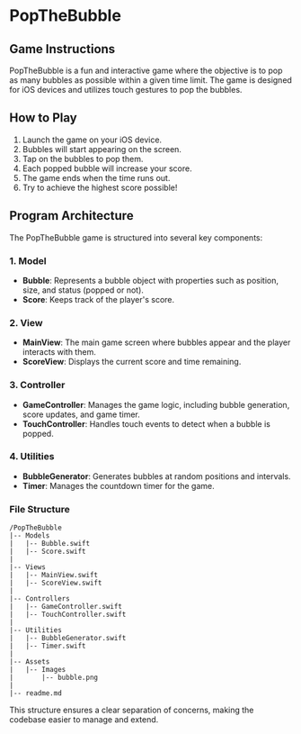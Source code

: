 # PopTheBubble

## Game Instructions

PopTheBubble is a fun and interactive game where the objective is to pop as many bubbles as possible within a given time limit. The game is designed for iOS devices and utilizes touch gestures to pop the bubbles.

## How to Play

1. Launch the game on your iOS device.
2. Bubbles will start appearing on the screen.
3. Tap on the bubbles to pop them.
4. Each popped bubble will increase your score.
5. The game ends when the time runs out.
6. Try to achieve the highest score possible!

## Program Architecture

The PopTheBubble game is structured into several key components:

### 1. Model

- **Bubble**: Represents a bubble object with properties such as position, size, and status (popped or not).
- **Score**: Keeps track of the player's score.

### 2. View

- **MainView**: The main game screen where bubbles appear and the player interacts with them.
- **ScoreView**: Displays the current score and time remaining.

### 3. Controller

- **GameController**: Manages the game logic, including bubble generation, score updates, and game timer.
- **TouchController**: Handles touch events to detect when a bubble is popped.

### 4. Utilities

- **BubbleGenerator**: Generates bubbles at random positions and intervals.
- **Timer**: Manages the countdown timer for the game.

### File Structure

```
/PopTheBubble
|-- Models
|   |-- Bubble.swift
|   |-- Score.swift
|
|-- Views
|   |-- MainView.swift
|   |-- ScoreView.swift
|
|-- Controllers
|   |-- GameController.swift
|   |-- TouchController.swift
|
|-- Utilities
|   |-- BubbleGenerator.swift
|   |-- Timer.swift
|
|-- Assets
|   |-- Images
|       |-- bubble.png
|
|-- readme.md
```

This structure ensures a clear separation of concerns, making the codebase easier to manage and extend.
